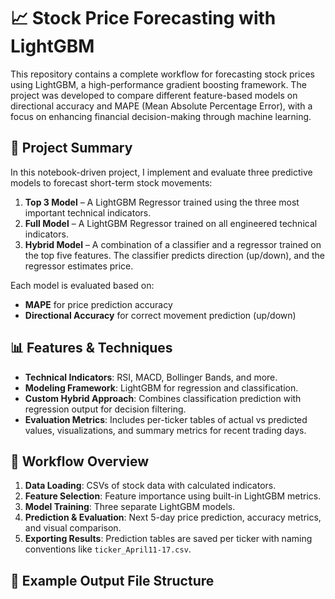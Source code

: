 # 📈 Stock Price Forecasting with LightGBM

This repository contains a complete workflow for forecasting stock prices using LightGBM, a high-performance gradient boosting framework. The project was developed to compare different feature-based models on directional accuracy and MAPE (Mean Absolute Percentage Error), with a focus on enhancing financial decision-making through machine learning.

## 🧠 Project Summary

In this notebook-driven project, I implement and evaluate three predictive models to forecast short-term stock movements:

1. **Top 3 Model** – A LightGBM Regressor trained using the three most important technical indicators.
2. **Full Model** – A LightGBM Regressor trained on all engineered technical indicators.
3. **Hybrid Model** – A combination of a classifier and a regressor trained on the top five features. The classifier predicts direction (up/down), and the regressor estimates price.

Each model is evaluated based on:
- **MAPE** for price prediction accuracy
- **Directional Accuracy** for correct movement prediction (up/down)

## 📊 Features & Techniques

- **Technical Indicators**: RSI, MACD, Bollinger Bands, and more.
- **Modeling Framework**: LightGBM for regression and classification.
- **Custom Hybrid Approach**: Combines classification prediction with regression output for decision filtering.
- **Evaluation Metrics**: Includes per-ticker tables of actual vs predicted values, visualizations, and summary metrics for recent trading days.

## 🧪 Workflow Overview

1. **Data Loading**: CSVs of stock data with calculated indicators.
2. **Feature Selection**: Feature importance using built-in LightGBM metrics.
3. **Model Training**: Three separate LightGBM models.
4. **Prediction & Evaluation**: Next 5-day price prediction, accuracy metrics, and visual comparison.
5. **Exporting Results**: Prediction tables are saved per ticker with naming conventions like `ticker_April11-17.csv`.

## 📁 Example Output File Structure

